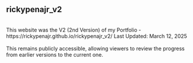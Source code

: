 ## rickypenajr_v2
<br>
This website was the V2 (2nd Version) of my Portfolio - https://rickypenajr.github.io/rickypenajr_v2/
Last Updated: March 12, 2025
<br>
<br>
This remains publicly accessible, allowing viewers to review the progress from earlier versions to the current one.
